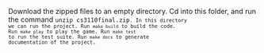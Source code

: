 Download the zipped files to an empty directory. Cd into this folder, and run the command <code>unzip cs3110final.zip<code>. In this directory we can run the project.
Run <code>make build</code> to build the code.
Run <code>make play</code> to play the game.
Run <code>make test</code> to run the test suite.
Run <code>make docs</code> to generate documentation of the project.